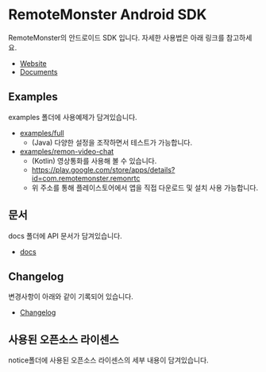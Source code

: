 # RemoteMonster Android SDK
RemoteMonster의 안드로이드 SDK 입니다. 자세한 사용법은 아래 링크를 참고하세요.
- [Website](https://remotemonster.com)
- [Documents](https://docs.remotemonster.com/ko/)

## Examples
examples 폴더에 사용예제가 담겨있습니다.
- [examples/full](https://github.com/RemoteMonster/android-sdk/tree/master/examples/full/)
  - (Java) 다양한 설정을 조작하면서 테스트가 가능합니다.
- [examples/remon-video-chat](https://github.com/RemoteMonster/android-sdk/tree/master/examples/remon-video-chat)
  - (Kotlin) 영상통화를 사용해 볼 수 있습니다.
  - https://play.google.com/store/apps/details?id=com.remotemonster.remonrtc
  - 위 주소를 통해 플레이스토어에서 앱을 직접 다운로드 및 설치 사용 가능합니다.

## 문서
docs 폴더에 API 문서가 담겨있습니다.
- [docs](https://remotemonster.github.io/android-sdk/)

## Changelog
변경사항이 아래와 같이 기록되어 있습니다.
- [Changelog](https://github.com/RemoteMonster/android-sdk/blob/master/CHANGELOG.md)

## 사용된 오픈소스 라이센스
notice폴더에 사용된 오픈소스 라이센스의 세부 내용이 담겨있습니다.
